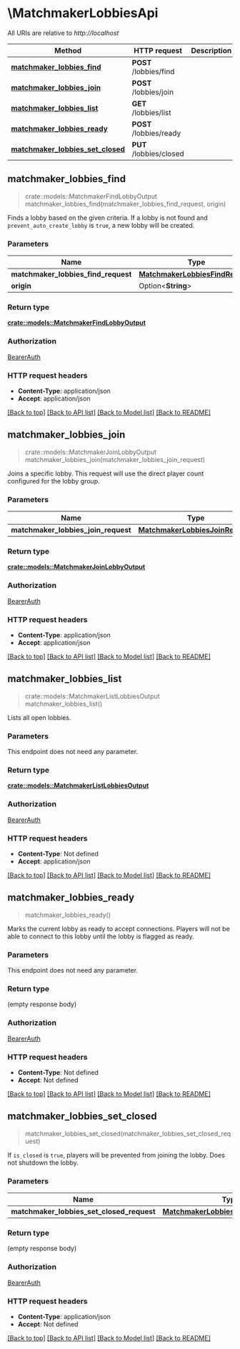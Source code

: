# \MatchmakerLobbiesApi

All URIs are relative to *http://localhost*

Method | HTTP request | Description
------------- | ------------- | -------------
[**matchmaker_lobbies_find**](MatchmakerLobbiesApi.md#matchmaker_lobbies_find) | **POST** /lobbies/find | 
[**matchmaker_lobbies_join**](MatchmakerLobbiesApi.md#matchmaker_lobbies_join) | **POST** /lobbies/join | 
[**matchmaker_lobbies_list**](MatchmakerLobbiesApi.md#matchmaker_lobbies_list) | **GET** /lobbies/list | 
[**matchmaker_lobbies_ready**](MatchmakerLobbiesApi.md#matchmaker_lobbies_ready) | **POST** /lobbies/ready | 
[**matchmaker_lobbies_set_closed**](MatchmakerLobbiesApi.md#matchmaker_lobbies_set_closed) | **PUT** /lobbies/closed | 



## matchmaker_lobbies_find

> crate::models::MatchmakerFindLobbyOutput matchmaker_lobbies_find(matchmaker_lobbies_find_request, origin)


Finds a lobby based on the given criteria. If a lobby is not found and `prevent_auto_create_lobby` is `true`,  a new lobby will be created. 

### Parameters


Name | Type | Description  | Required | Notes
------------- | ------------- | ------------- | ------------- | -------------
**matchmaker_lobbies_find_request** | [**MatchmakerLobbiesFindRequest**](MatchmakerLobbiesFindRequest.md) |  | [required] |
**origin** | Option<**String**> |  |  |

### Return type

[**crate::models::MatchmakerFindLobbyOutput**](MatchmakerFindLobbyOutput.md)

### Authorization

[BearerAuth](../README.md#BearerAuth)

### HTTP request headers

- **Content-Type**: application/json
- **Accept**: application/json

[[Back to top]](#) [[Back to API list]](../README.md#documentation-for-api-endpoints) [[Back to Model list]](../README.md#documentation-for-models) [[Back to README]](../README.md)


## matchmaker_lobbies_join

> crate::models::MatchmakerJoinLobbyOutput matchmaker_lobbies_join(matchmaker_lobbies_join_request)


Joins a specific lobby. This request will use the direct player count configured for the lobby group. 

### Parameters


Name | Type | Description  | Required | Notes
------------- | ------------- | ------------- | ------------- | -------------
**matchmaker_lobbies_join_request** | [**MatchmakerLobbiesJoinRequest**](MatchmakerLobbiesJoinRequest.md) |  | [required] |

### Return type

[**crate::models::MatchmakerJoinLobbyOutput**](MatchmakerJoinLobbyOutput.md)

### Authorization

[BearerAuth](../README.md#BearerAuth)

### HTTP request headers

- **Content-Type**: application/json
- **Accept**: application/json

[[Back to top]](#) [[Back to API list]](../README.md#documentation-for-api-endpoints) [[Back to Model list]](../README.md#documentation-for-models) [[Back to README]](../README.md)


## matchmaker_lobbies_list

> crate::models::MatchmakerListLobbiesOutput matchmaker_lobbies_list()


Lists all open lobbies.

### Parameters

This endpoint does not need any parameter.

### Return type

[**crate::models::MatchmakerListLobbiesOutput**](MatchmakerListLobbiesOutput.md)

### Authorization

[BearerAuth](../README.md#BearerAuth)

### HTTP request headers

- **Content-Type**: Not defined
- **Accept**: application/json

[[Back to top]](#) [[Back to API list]](../README.md#documentation-for-api-endpoints) [[Back to Model list]](../README.md#documentation-for-models) [[Back to README]](../README.md)


## matchmaker_lobbies_ready

> matchmaker_lobbies_ready()


Marks the current lobby as ready to accept connections.  Players will not be able to connect to this lobby until the  lobby is flagged as ready.

### Parameters

This endpoint does not need any parameter.

### Return type

 (empty response body)

### Authorization

[BearerAuth](../README.md#BearerAuth)

### HTTP request headers

- **Content-Type**: Not defined
- **Accept**: Not defined

[[Back to top]](#) [[Back to API list]](../README.md#documentation-for-api-endpoints) [[Back to Model list]](../README.md#documentation-for-models) [[Back to README]](../README.md)


## matchmaker_lobbies_set_closed

> matchmaker_lobbies_set_closed(matchmaker_lobbies_set_closed_request)


If `is_closed` is `true`, players will be prevented from joining the lobby. Does not shutdown the lobby. 

### Parameters


Name | Type | Description  | Required | Notes
------------- | ------------- | ------------- | ------------- | -------------
**matchmaker_lobbies_set_closed_request** | [**MatchmakerLobbiesSetClosedRequest**](MatchmakerLobbiesSetClosedRequest.md) |  | [required] |

### Return type

 (empty response body)

### Authorization

[BearerAuth](../README.md#BearerAuth)

### HTTP request headers

- **Content-Type**: application/json
- **Accept**: Not defined

[[Back to top]](#) [[Back to API list]](../README.md#documentation-for-api-endpoints) [[Back to Model list]](../README.md#documentation-for-models) [[Back to README]](../README.md)

